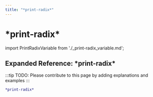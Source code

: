 ```yaml
---
title: "*print-radix*"
---
```


# \*print-radix\*

import PrintRadixVariable from './_print-radix_variable.md';

<PrintRadixVariable />

## Expanded Reference: \*print-radix\*

:::tip
TODO: Please contribute to this page by adding explanations and examples
:::

```lisp
*print-radix*
```
